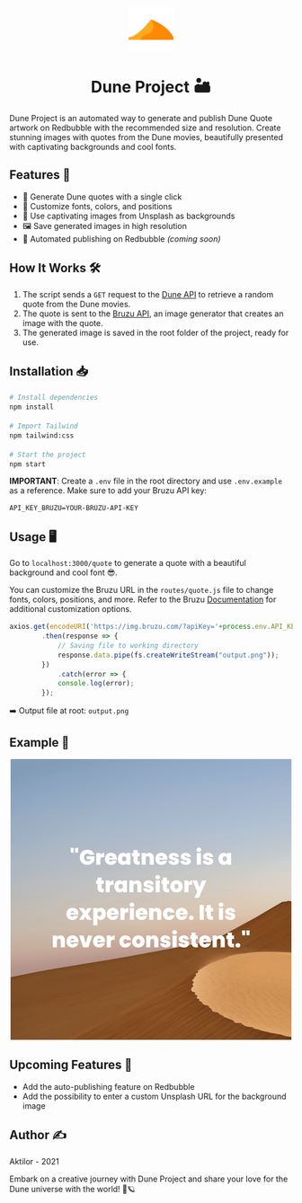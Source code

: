 <p align="center"> 
  <img src="images/dune.png" alt="Dune Project Logo" width="80px" height="80px">
</p>
<h1 align="center">Dune Project 🏜️</h1>

Dune Project is an automated way to generate and publish Dune Quote artwork on Redbubble with the recommended size and resolution. Create stunning images with quotes from the Dune movies, beautifully presented with captivating backgrounds and cool fonts.

## Features 🌟
- 📜 Generate Dune quotes with a single click
- 🎨 Customize fonts, colors, and positions
- 🌅 Use captivating images from Unsplash as backgrounds
- 🖼️ Save generated images in high resolution
- 🚀 Automated publishing on Redbubble _(coming soon)_

## How It Works 🛠️
1. The script sends a `GET` request to the [Dune API](https://github.com/ywalia01/dune-api) to retrieve a random quote from the Dune movies.
2. The quote is sent to the [Bruzu API](https://docs.bruzu.com/), an image generator that creates an image with the quote.
3. The generated image is saved in the root folder of the project, ready for use.

## Installation 📥
```bash
# Install dependencies
npm install

# Import Tailwind
npm tailwind:css

# Start the project
npm start
```

**IMPORTANT**: Create a `.env` file in the root directory and use `.env.example` as a reference. Make sure to add your Bruzu API key:

```
API_KEY_BRUZU=YOUR-BRUZU-API-KEY
```

## Usage 🖥️
Go to `localhost:3000/quote` to generate a quote with a beautiful background and cool font 😎.

You can customize the Bruzu URL in the `routes/quote.js` file to change fonts, colors, positions, and more. Refer to the Bruzu [Documentation](https://docs.bruzu.com/) for additional customization options.

```js
axios.get(encodeURI('https://img.bruzu.com/?apiKey='+process.env.API_KEY_BRUZU+'&backgroundImage=https://source.unsplash.com/zuueig1w8WI/7632x6480&h=6480&w=7632&a.text=' + quote + '&a.color=white&a.fontFamily=Poppins&a.fontWeight=800&a.width=7632&a.fs=375&a.ta=center'), {responseType: "stream"} )  
        .then(response => {  
            // Saving file to working directory  
            response.data.pipe(fs.createWriteStream("output.png"));  
        })  
            .catch(error => {  
            console.log(error);  
        }); 
```

➡️ Output file at root: `output.png`

## Example 📸
<p align="center"> 
  <img src="images/output.png" alt="Dune Project Example" width="500px">
</p>

## Upcoming Features 📝
- Add the auto-publishing feature on Redbubble
- Add the possibility to enter a custom Unsplash URL for the background image

## Author ✍️
Aktilor - 2021

Embark on a creative journey with Dune Project and share your love for the Dune universe with the world! 🌌🪐
